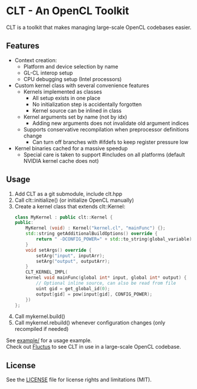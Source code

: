 CLT - An OpenCL Toolkit
====================

CLT is a toolkit that makes managing large-scale OpenCL codebases easier.

## Features
- Context creation:
    - Platform and device selection by name
    - GL-CL interop setup
    - CPU debugging setup (Intel processors)
- Custom kernel class with several convenience features
    - Kernels implemented as classes
        - All setup exists in one place
        - No initialization step is accidentally forgotten
        - Kernel source can be inlined in class
    - Kernel arguments set by name (not by idx)
        - Adding new arguments does not invalidate old argument indices
    - Supports conservative recompilation when preprocessor definitions change
        - Can turn off branches with #ifdefs to keep register pressure low
- Kernel binaries cached for a massive speedup
    - Special care is taken to support #includes on all platforms (default NVIDIA kernel cache does not)


## Usage

1. Add CLT as a git submodule, include clt.hpp
2. Call clt::initialize() (or initialize OpenCL manually)
3. Create a kernel class that extends clt::Kernel:
    ```c++
    class MyKernel : public clt::Kernel {
    public:
        MyKernel (void) : Kernel("kernel.cl", "mainFunc") {};
        std::string getAdditionalBuildOptions() override {
            return " -DCONFIG_POWER=" + std::to_string(global_variable);
        }
        void setArgs() override {
            setArg("input", inputArr);
            setArg("output", outputArr);
        }
        CLT_KERNEL_IMPL(
        kernel void mainFunc(global int* input, global int* output) {
            // Optional inline source, can also be read from file
            uint gid = get_global_id(0);
            output[gid] = pow(input[gid], CONFIG_POWER);
        })
    };
    ```
4. Call mykernel.build()
5. Call mykernel.rebuild() whenever configuration changes (only recompiled if needed)

See [example/](example/) for a usage example.  
Check out [Fluctus][fluctus] to see CLT in use in a large-scale OpenCL codebase.

## License

See the [LICENSE](./LICENSE.md) file for license rights and limitations (MIT).

[fluctus]: https://github.com/harskish/fluctus
